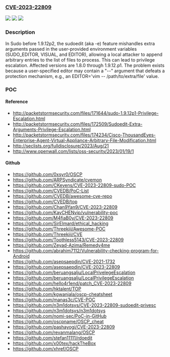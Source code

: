 ### [CVE-2023-22809](https://cve.mitre.org/cgi-bin/cvename.cgi?name=CVE-2023-22809)
![](https://img.shields.io/static/v1?label=Product&message=n%2Fa&color=blue)
![](https://img.shields.io/static/v1?label=Version&message=n%2Fa&color=blue)
![](https://img.shields.io/static/v1?label=Vulnerability&message=n%2Fa&color=brighgreen)

### Description

In Sudo before 1.9.12p2, the sudoedit (aka -e) feature mishandles extra arguments passed in the user-provided environment variables (SUDO_EDITOR, VISUAL, and EDITOR), allowing a local attacker to append arbitrary entries to the list of files to process. This can lead to privilege escalation. Affected versions are 1.8.0 through 1.9.12.p1. The problem exists because a user-specified editor may contain a "--" argument that defeats a protection mechanism, e.g., an EDITOR='vim -- /path/to/extra/file' value.

### POC

#### Reference
- http://packetstormsecurity.com/files/171644/sudo-1.9.12p1-Privilege-Escalation.html
- http://packetstormsecurity.com/files/172509/Sudoedit-Extra-Arguments-Privilege-Escalation.html
- http://packetstormsecurity.com/files/174234/Cisco-ThousandEyes-Enterprise-Agent-Virtual-Appliance-Arbitrary-File-Modification.html
- http://seclists.org/fulldisclosure/2023/Aug/21
- http://www.openwall.com/lists/oss-security/2023/01/19/1

#### Github
- https://github.com/0xsyr0/OSCP
- https://github.com/ARPSyndicate/cvemon
- https://github.com/CKevens/CVE-2023-22809-sudo-POC
- https://github.com/CVEDB/PoC-List
- https://github.com/CVEDB/awesome-cve-repo
- https://github.com/CVEDB/top
- https://github.com/Chan9Yan9/CVE-2023-22809
- https://github.com/KayCHENvip/vulnerability-poc
- https://github.com/M4fiaB0y/CVE-2023-22809
- https://github.com/SirElmard/ethical_hacking
- https://github.com/Threekiii/Awesome-POC
- https://github.com/Threekiii/CVE
- https://github.com/Toothless5143/CVE-2023-22809
- https://github.com/Zeyad-Azima/Remedy4me
- https://github.com/abrahim7112/Vulnerability-checking-program-for-Android
- https://github.com/asepsaepdin/CVE-2021-1732
- https://github.com/asepsaepdin/CVE-2023-22809
- https://github.com/beruangsalju/LocalPrivelegeEscalation
- https://github.com/beruangsalju/LocalPrivilegeEscalation
- https://github.com/hello4r1end/patch_CVE-2023-22809
- https://github.com/hktalent/TOP
- https://github.com/kgwanjala/oscp-cheatsheet
- https://github.com/manas3c/CVE-POC
- https://github.com/n3m1dotsys/CVE-2023-22809-sudoedit-privesc
- https://github.com/n3m1dotsys/n3m1dotsys
- https://github.com/nomi-sec/PoC-in-GitHub
- https://github.com/oscpname/OSCP_cheat
- https://github.com/pashayogi/CVE-2023-22809
- https://github.com/revanmalang/OSCP
- https://github.com/stefan11111/rdoedit
- https://github.com/x00tex/hackTheBox
- https://github.com/xhref/OSCP

